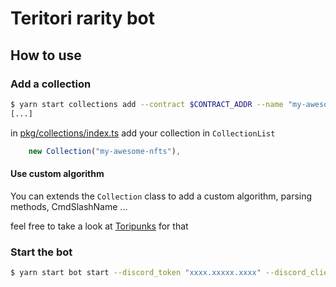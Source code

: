 # Teritori rarity bot

## How to use

### Add a collection

```bash
$ yarn start collections add --contract $CONTRACT_ADDR --name "my-awesome-nfts"
[...]
```

in [pkg/collections/index.ts](./pkg/collections/index.ts) add your collection in `CollectionList`


```typescript
    new Collection("my-awesome-nfts"),
```

#### Use custom algorithm

You can extends the `Collection` class to add a custom algorithm, parsing methods, CmdSlashName ...

feel free to take a look at [Toripunks](./pkg/collections/Toripunks.ts) for that

### Start the bot

```bash
$ yarn start bot start --discord_token "xxxx.xxxxx.xxxx" --discord_client_id "424242424242"
```
